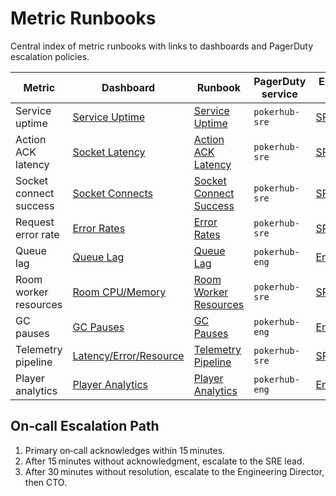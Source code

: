 # Metric Runbooks

Central index of metric runbooks with links to dashboards and PagerDuty escalation policies.

| Metric | Dashboard | Runbook | PagerDuty service | Escalation policy |
| --- | --- | --- | --- | --- |
| Service uptime | [Service Uptime](../../infrastructure/observability/service-uptime-dashboard.json) | [Service Uptime](service-uptime.md) | `pokerhub-sre` | [SRE](https://pokerhub.pagerduty.com/escalation_policies/PABC123) |
| Action ACK latency | [Socket Latency](../../infrastructure/observability/socket-latency-dashboard.json) | [Action ACK Latency](action-ack-latency.md) | `pokerhub-sre` | [SRE](https://pokerhub.pagerduty.com/escalation_policies/PABC123) |
| Socket connect success | [Socket Connects](../../infrastructure/observability/socket-connects-dashboard.json) | [Socket Connect Success](socket-connect-success.md) | `pokerhub-sre` | [SRE](https://pokerhub.pagerduty.com/escalation_policies/PABC123) |
| Request error rate | [Error Rates](../../infrastructure/observability/error-rates-dashboard.json) | [Error Rates](error-rates.md) | `pokerhub-sre` | [SRE](https://pokerhub.pagerduty.com/escalation_policies/PABC123) |
| Queue lag | [Queue Lag](../../infrastructure/observability/queue-lag-dashboard.json) | [Queue Lag](queue-lag.md) | `pokerhub-eng` | [Engineering](https://pokerhub.pagerduty.com/escalation_policies/PDEF456) |
| Room worker resources | [Room CPU/Memory](../../infrastructure/observability/room-cpu-memory-dashboard.json) | [Room Worker Resources](room-worker-resources.md) | `pokerhub-sre` | [SRE](https://pokerhub.pagerduty.com/escalation_policies/PABC123) |
| GC pauses | [GC Pauses](../../infrastructure/observability/gc-pauses-dashboard.json) | [GC Pauses](gc-pauses.md) | `pokerhub-eng` | [Engineering](https://pokerhub.pagerduty.com/escalation_policies/PDEF456) |
| Telemetry pipeline | [Latency/Error/Resource](../../infrastructure/observability/latency-error-resource-dashboard.json) | [Telemetry Pipeline](telemetry-pipeline.md) | `pokerhub-sre` | [SRE](https://pokerhub.pagerduty.com/escalation_policies/PABC123) |
| Player analytics | [Player Analytics](../../infrastructure/observability/player-analytics-dashboard.json) | [Player Analytics](player-analytics.md) | `pokerhub-eng` | [Engineering](https://pokerhub.pagerduty.com/escalation_policies/PDEF456) |

## On‑call Escalation Path
1. Primary on‑call acknowledges within 15 minutes.
2. After 15 minutes without acknowledgment, escalate to the SRE lead.
3. After 30 minutes without resolution, escalate to the Engineering Director, then CTO.

